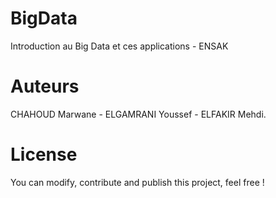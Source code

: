 # BigData
Introduction au Big Data  et ces applications - ENSAK

# Auteurs
CHAHOUD Marwane - ELGAMRANI Youssef - ELFAKIR Mehdi.

# License
You can modify, contribute and publish this project, feel free !
